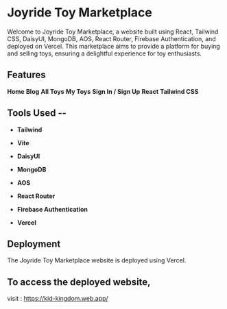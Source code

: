 # Joyride Toy Marketplace

Welcome to Joyride Toy Marketplace, a website built using React, Tailwind CSS, DaisyUI, MongoDB, AOS, React Router, Firebase Authentication, and deployed on Vercel. This marketplace aims to provide a platform for buying and selling toys, ensuring a delightful experience for toy enthusiasts.

## Features

**Home**
**Blog**
**All Toys**
**My Toys**
**Sign In / Sign Up**
**React**
**Tailwind CSS**

## Tools Used --

- **Tailwind**

- **Vite**

- **DaisyUI**

- **MongoDB**

- **AOS**

- **React Router**

- **Firebase Authentication**

- **Vercel**

## Deployment

The Joyride Toy Marketplace website is deployed using Vercel.

## To access the deployed website,

visit : https://kid-kingdom.web.app/
